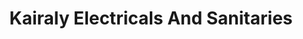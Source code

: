 ---
title: "Kairaly Electricals And Sanitaries"
url: /annamanada/kairaly-electricals-and-sanitaries/
shop: electrical
---